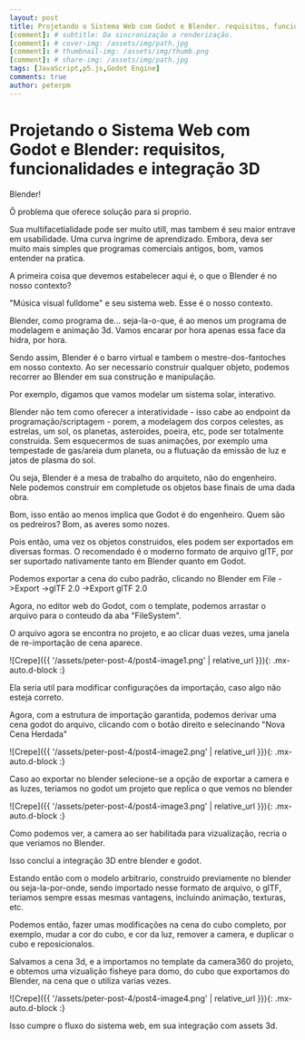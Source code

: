 ```yaml
---
layout: post
title: Projetando o Sistema Web com Godot e Blender. requisitos, funcionalidades e integração 3D
[comment]: # subtitle: Da sincronização a renderização.
[comment]: # cover-img: /assets/img/path.jpg
[comment]: # thumbnail-img: /assets/img/thumb.png
[comment]: # share-img: /assets/img/path.jpg
tags: [JavaScript,p5.js,Godot Engine]
comments: true
author: peterpm
---
```


# Projetando o Sistema Web com Godot e Blender: requisitos, funcionalidades e integração 3D


Blender!

Ô problema que oferece solução para si proprio.

Sua multifacetialidade pode ser muito utill, mas tambem é seu maior entrave em usabilidade.
Uma curva ingrime de aprendizado. Embora, deva ser muito mais simples que programas comerciais antigos, bom, vamos entender na pratica.

A primeira coisa que devemos estabelecer aqui é, o que o Blender é no nosso contexto?

"Música visual fulldome" e seu sistema web. Esse é o nosso contexto.

Blender, como programa de... seja-la-o-que, é ao menos um programa de modelagem e animação 3d. Vamos encarar por hora apenas essa face da hidra, por hora.

Sendo assim, Blender é o barro virtual e tambem o mestre-dos-fantoches em nosso contexto. Ao ser necessario construir qualquer objeto, podemos recorrer ao Blender em sua construção e manipulação.

Por exemplo, digamos que vamos modelar um sistema solar, interativo.

Blender não tem como oferecer a interatividade - isso cabe ao endpoint da programação/scriptagem - porem, a modelagem dos corpos celestes, as estrelas, um sol, os planetas, asteroides, poeira, etc, pode ser totalmente construida. Sem esquecermos de suas animações, por exemplo uma tempestade de gas/areia dum planeta, ou a flutuação da emissão de luz e jatos de plasma do sol.

Ou seja, Blender é a mesa de trabalho do arquiteto, não do engenheiro. Nele podemos construir em completude os objetos base finais de uma dada obra.

Bom, isso então ao menos implica que Godot é do engenheiro. Quem são os pedreiros? Bom, as averes somo nozes.

Pois então, uma vez os objetos construidos, eles podem ser exportados em diversas formas. O recomendado é o moderno formato de arquivo glTF, por ser suportado nativamente tanto em Blender quanto em Godot.

Podemos exportar a cena do cubo padrão, clicando no Blender em File ->Export ->glTF 2.0 ->Export glTF 2.0

Agora, no editor web do Godot, com o template, podemos arrastar o arquivo para o conteudo da aba "FileSystem".

O arquivo agora se encontra no projeto, e ao clicar duas vezes, uma janela de re-importação de cena aparece.


![Crepe]({{ '/assets/peter-post-4/post4-image1.png' | relative_url }}){: .mx-auto.d-block :}

Ela seria util para modificar configurações da importação, caso algo não esteja correto.

Agora, com a estrutura de importação garantida, podemos derivar uma cena godot do arquivo, clicando com o botão direito e selecinando "Nova Cena Herdada"



![Crepe]({{ '/assets/peter-post-4/post4-image2.png' | relative_url }}){: .mx-auto.d-block :}

Caso ao exportar no blender selecione-se a opção de exportar a camera e as luzes, teriamos no godot um projeto que replica o que vemos no blender

![Crepe]({{ '/assets/peter-post-4/post4-image3.png' | relative_url }}){: .mx-auto.d-block :}

Como podemos ver, a camera ao ser habilitada para vizualização, recria o que veriamos no Blender.


Isso conclui a integração 3D entre blender e godot.

Estando então com o modelo arbitrario, construido previamente no blender ou seja-la-por-onde, sendo importado nesse formato de arquivo, o glTF, teriamos sempre essas mesmas vantagens, incluindo animação, texturas, etc.


Podemos então, fazer umas modificações na cena do cubo completo, por exemplo, mudar a cor do cubo, e cor da luz, remover a camera, e duplicar o cubo e reposicionalos.

Salvamos a cena 3d, e a importamos no template da camera360 do projeto, e obtemos uma vizualição fisheye para domo, do cubo que exportamos do Blender, na cena que o utiliza varias vezes.

![Crepe]({{ '/assets/peter-post-4/post4-image4.png' | relative_url }}){: .mx-auto.d-block :}

Isso cumpre o fluxo do sistema web, em sua integração com assets 3d.









